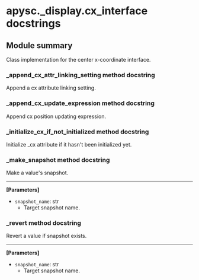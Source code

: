 # apysc._display.cx_interface docstrings

## Module summary

Class implementation for the center x-coordinate interface.

### _append_cx_attr_linking_setting method docstring

Append a cx attribute linking setting.

### _append_cx_update_expression method docstring

Append cx position updating expression.

### _initialize_cx_if_not_initialized method docstring

Initialize _cx attribute if it hasn't been initialized yet.

### _make_snapshot method docstring

Make a value's snapshot.<hr>

**[Parameters]**

- `snapshot_name`: str
  - Target snapshot name.

### _revert method docstring

Revert a value if snapshot exists.<hr>

**[Parameters]**

- `snapshot_name`: str
  - Target snapshot name.